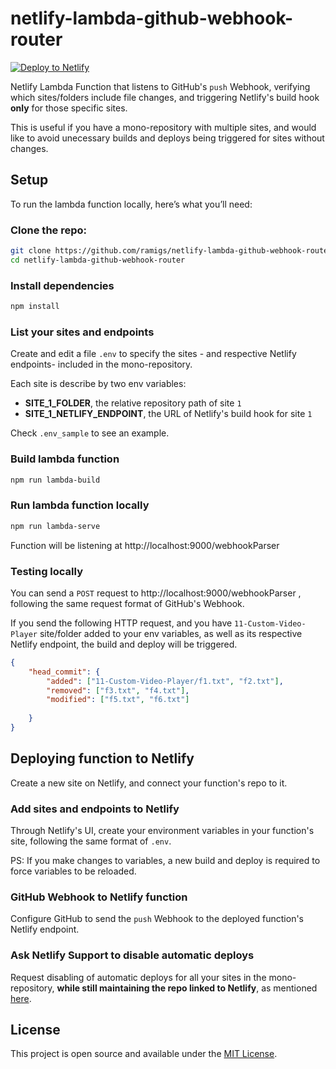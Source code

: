 # netlify-lambda-github-webhook-router

[![Deploy to Netlify](https://www.netlify.com/img/deploy/button.svg)](https://app.netlify.com/start/deploy?repository=https://github.com/ramigs/netlify-lambda-github-webhook-router)

Netlify Lambda Function that listens to GitHub's `push` Webhook, verifying which sites/folders include file changes, and triggering Netlify's build hook **only** for those specific sites.

This is useful if you have a mono-repository with multiple sites, and would like
to avoid unecessary builds and deploys being triggered for sites without changes.

## Setup

To run the lambda function locally, here’s what you’ll need:

### Clone the repo:

```bash
git clone https://github.com/ramigs/netlify-lambda-github-webhook-router
cd netlify-lambda-github-webhook-router
```

### Install dependencies

```bash
npm install
```

### List your sites and endpoints

Create and edit a file `.env` to specify the sites - and respective Netlify endpoints- included in the mono-repository.

Each site is describe by two env variables:

- **SITE_1_FOLDER**, the relative repository path of site `1`
- **SITE_1_NETLIFY_ENDPOINT**, the URL of Netlify's build hook for site `1`

Check `.env_sample` to see an example.

### Build lambda function

```bash
npm run lambda-build
```

### Run lambda function locally

```bash
npm run lambda-serve
```

Function will be listening at http://localhost:9000/webhookParser

### Testing locally

You can send a `POST` request to http://localhost:9000/webhookParser , following the same
request format of GitHub's Webhook.

If you send the following HTTP request, and you have `11-Custom-Video-Player` site/folder added to your env variables, as well as its respective Netlify endpoint, the build and deploy will be triggered.

```json
{
	"head_commit": {
		"added": ["11-Custom-Video-Player/f1.txt", "f2.txt"],
		"removed": ["f3.txt", "f4.txt"],
		"modified": ["f5.txt", "f6.txt"]
		
	}
}
```

## Deploying function to Netlify

Create a new site on Netlify, and connect your function's repo to it.

### Add sites and endpoints to Netlify

Through Netlify's UI, create your environment variables in your function's site, following the same format of `.env`.

PS: If you make changes to variables, a new build and deploy is required to force variables to be reloaded.

### GitHub Webhook to Netlify function

Configure GitHub to send the `push` Webhook to the deployed function's Netlify endpoint.

### Ask Netlify Support to disable automatic deploys

Request disabling of automatic deploys for all your sites in the mono-repository, **while still maintaining the repo linked to Netlify**, as mentioned [here](https://community.netlify.com/t/common-issue-how-can-i-disable-automatic-git-deploys/166/2).

## License

This project is open source and available under the [MIT License](LICENSE.md).
